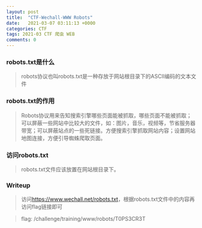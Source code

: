 ```yaml
---
layout: post
title:  "CTF-Wechall-WWW Robots"
date:   2021-03-07 03:11:13 +0000
categories: CTF
tags: 2021-03 CTF 爬虫 WEB
comments: 0
---
```

### robots.txt是什么
> robots协议也叫robots.txt是一种存放于网站根目录下的ASCII编码的文本文件
### robots.txt的作用
> Robots协议用来告知搜索引擎哪些页面能被抓取，哪些页面不能被抓取；可以屏蔽一些网站中比较大的文件，如：图片，音乐，视频等，节省服务器带宽；可以屏蔽站点的一些死链接。方便搜索引擎抓取网站内容；设置网站地图连接，方便引导蜘蛛爬取页面。
### 访问robots.txt
> robots.txt文件应该放置在网站根目录下。
### Writeup
> 访问<a>https://www.wechall.net/robots.txt</a>，根据robots.txt文件中的内容再访问flag链接即可

> flag: /challenge/training/www/robots/T0PS3CR3T